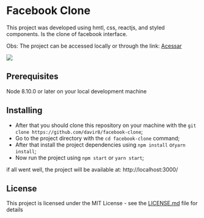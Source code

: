 # Facebook Clone

This project was developed using hmtl, css, reactjs, and styled components. Is the clone of facebook interface.

Obs: The project can be accessed locally or through the link: [Acessar](https://davir8.github.io/facebook-clone/)

![](src/assets/presentation.gif)

## Prerequisites

Node 8.10.0 or later on your local development machine

## Installing

- After that you should clone this repository on your machine with the `git clone https://github.com/davir8/facebook-clone`;
- Go to the project directory with the `cd facebook-clone` command;
- After that install the project dependencies using `npm install` or`yarn install`;
- Now run the project using `npm start` or `yarn start`;

if all went well, the project will be available at: http://localhost:3000/

## License

This project is licensed under the MIT License - see the [LICENSE.md](LICENSE) file for details
